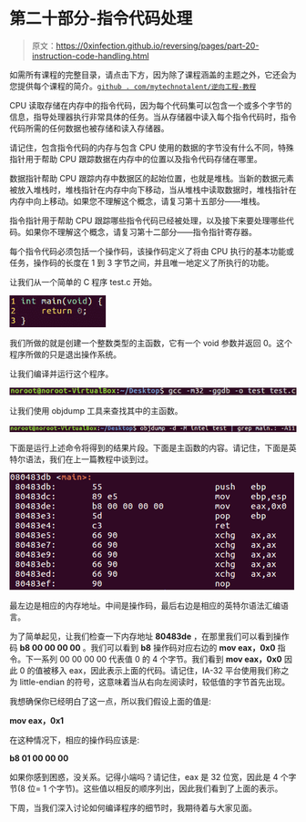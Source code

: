 # 第二十部分-指令代码处理

> 原文：<https://0xinfection.github.io/reversing/pages/part-20-instruction-code-handling.html>

如需所有课程的完整目录，请点击下方，因为除了课程涵盖的主题之外，它还会为您提供每个课程的简介。[`github . com/mytechnotalent/逆向工程-教程`](https://github.com/mytechnotalent/Reverse-Engineering-Tutorial)

CPU 读取存储在内存中的指令代码，因为每个代码集可以包含一个或多个字节的信息，指导处理器执行非常具体的任务。当从存储器中读入每个指令代码时，指令代码所需的任何数据也被存储和读入存储器。

请记住，包含指令代码的内存与包含 CPU 使用的数据的字节没有什么不同，特殊指针用于帮助 CPU 跟踪数据在内存中的位置以及指令代码存储在哪里。

数据指针帮助 CPU 跟踪内存中数据区的起始位置，也就是堆栈。当新的数据元素被放入堆栈时，堆栈指针在内存中向下移动，当从堆栈中读取数据时，堆栈指针在内存中向上移动。如果您不理解这个概念，请复习第十五部分——堆栈。

指令指针用于帮助 CPU 跟踪哪些指令代码已经被处理，以及接下来要处理哪些代码。如果你不理解这个概念，请复习第十二部分——指令指针寄存器。

每个指令代码必须包括一个操作码，该操作码定义了将由 CPU 执行的基本功能或任务，操作码的长度在 1 到 3 字节之间，并且唯一地定义了所执行的功能。

让我们从一个简单的 C 程序 test.c 开始。

![](img/b489139852974799146380ec64e3baaa.png)

我们所做的就是创建一个整数类型的主函数，它有一个 void 参数并返回 0。这个程序所做的只是退出操作系统。

让我们编译并运行这个程序。

![](img/6c5913ba32635000bceb9682d47df090.png)

让我们使用 objdump 工具来查找其中的主函数。

![](img/fe3e091fd2db416e2451c014ce0dddde.png)

下面是运行上述命令将得到的结果片段。下面是主函数的内容。请记住，下面是英特尔语法，我们在上一篇教程中谈到过。

![](img/0ca55f00d5ee31b4a8beda9fba894b65.png)

最左边是相应的内存地址。中间是操作码，最后右边是相应的英特尔语法汇编语言。

为了简单起见，让我们检查一下内存地址 **80483de** ，在那里我们可以看到操作码 **b8 00 00 00 00** 。我们可以看到 **b8** 操作码对应右边的 **mov eax，0x0** 指令。下一系列 00 00 00 00 代表值 0 的 4 个字节。我们看到 **mov eax，0x0** 因此 0 的值被移入 eax，因此表示上面的代码。请记住，IA-32 平台使用我们称之为 little-endian 的符号，这意味着当从右向左阅读时，较低值的字节首先出现。

我想确保你已经明白了这一点，所以我们假设上面的值是:

**mov eax，0x1**

在这种情况下，相应的操作码应该是:

**b8 01 00 00 00**

如果你感到困惑，没关系。记得小端吗？请记住，eax 是 32 位宽，因此是 4 个字节(8 位= 1 个字节)。这些值以相反的顺序列出，因此我们看到了上面的表示。

下周，当我们深入讨论如何编译程序的细节时，我期待着与大家见面。